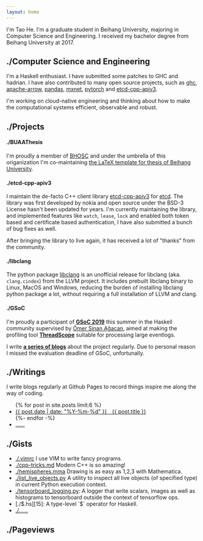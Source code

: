 ```yaml
---
layout: home
---
```


I'm Tao He. I'm a graduate student in Beihang University, majoring in
Computer Science and Engineering. I received my bachelor degree from
Beihang University at 2017.


./Computer Science and Engineering
----------------------------------

I'm a Haskell enthusiast. I have submitted some patches to GHC and hadrian. I have
also contributed to many open source projects, such as [ghc][11], [apache-arrow][12],
[pandas][13], [mxnet][14], [pytorch][15] and [etcd-cpp-apiv3][16].

I'm working on cloud-native engineering and thinking about how to make the computational
systems efficient, observable and robust.

./Projects
----------

#### ./BUAAThesis

I'm proudly a member of [BHOSC][11] and under the umbrella of this origanization I'm
co-maintaining [the LaTeX template for thesis of Beihang University][12].

#### ./etcd-cpp-apiv3

I maintain the de-facto C++ client library [etcd-cpp-apiv3][9] for [etcd][8]. The
library was first developed by nokia and open source under the BSD-3 License hasn't
been updated for years. I'm currently maintaining the library, and implemented features
like `watch`, `lease`, `lock` and enabled both token based and certificate based authentication,
I have also submitted a bunch of bug fixes as well.

After bringing the library to live again, it has received a lot of "thanks" from the
community.

#### ./libclang

The python package [libclang][10] is an unofficial release for libclang (aka. `clang.cindex`)
from the LLVM project. It includes prebuilt libclang binary to Linux, MacOS and Windows,
reducing the burden of installing libclang python package a lot, without requiring a full
installation of LLVM and clang.

#### ./GSoC

I'm proudly a participant of **[GSoC 2019][5]** this summer in the Haskell community
supervised by [Ömer Sinan Ağacan][6], aimed at making the profiling tool
**[ThreadScope][7]** suitable for processing large eventlogs.

I write **[a series of blogs](./topic/gsoc)** about the project regularly. Due to personal
reason I missed the evaluation deadline of GSoC, unfortunally.

./Writings
----------

I write blogs regularly at Github Pages to record things inspire me along the
way of coding.

<ul>
  {% for post in site.posts limit:6 %}
    <li class="alink">
      <a href="{{ post.url }}" class="red-link">
        {{ post.date | date: "%Y-%m-%d" }}&emsp;{{ post.title }}
      </a>
    </li>
  {%- endfor -%}
  <li class="alink"><a href="./blog/" class="red-link">&hellip;&hellip;</a></li>
</ul>

./Gists
-------

+ [./.vimrc][1] I use VIM to write fancy programs.
+ [./cpp-tricks.md][2] Modern C++ is so amazing!
+ [./hemispheres.mma][3] Drawing is as easy as 1,2,3 with Mathematica.
+ [./list_live_objects.py][13] A utility to inspect all live objects (of specified type) in current Python execution context.
+ [./tensorboard_logging.py][14]: A logger that write scalars, images as well as histograms to tensorboard outside the context of tensorflow ops.
+ [./$.hs][15]: A type-level `$` operator for Haskell.
+ [./&hellip;&hellip;][4]

./Pageviews
-----------

[1]: https://gist.github.com/sighingnow/086ac1b32f8ea3ba84d4
[2]: https://gist.github.com/sighingnow/505d3d5c82237741b4a18147b2f84811
[3]: https://gist.github.com/sighingnow/96946f539342085a0759474d5389af7a
[4]: https://gist.github.com/sighingnow
[5]: https://summerofcode.withgoogle.com
[6]: https://osa1.net/
[7]: https://wiki.haskell.org/ThreadScope
[8]: https://etcd.io/
[9]: https://github.com/etcd-cpp-apiv3/etcd-cpp-apiv3
[10]: https://github.com/sighingnow/libclang
[11]: https://github.com/BHOSC
[12]: https://github.com/BHOSC/BUAAthesis
[13]: https://gist.github.com/sighingnow/dbe8b05483a786855e4d498019419cc4
[14]: https://gist.github.com/sighingnow/d0fb727c77f0d1e68143dd8157a30b0b
[15]: https://gist.github.com/sighingnow/9996851945408e8a960f81bf262260a1
[11]: https://gitlab.haskell.org/ghc
[12]: https://github.com/apache/arrow
[13]: https://github.com/pandas-dev/pandas
[14]: https://github.com/apache/incubator-mxnet
[15]: https://github.com/pytorch/pytorch
[16]: https://github.com/etcd-cpp-apiv3/etcd-cpp-apiv3
